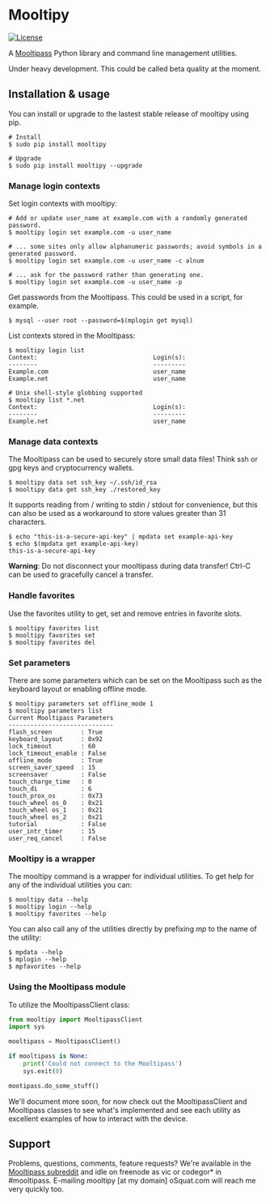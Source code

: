 # Mooltipy

[![License](https://img.shields.io/badge/license-GPLv3%2B-blue.svg)](http://www.gnu.org/licenses/gpl.html)

A [Mooltipass](http://themooltipass.com) Python library and command line
management utilities.

Under heavy development. This could be called beta quality at the moment.


## Installation & usage
You can install or upgrade to the lastest stable release of mooltipy using pip.

```
# Install
$ sudo pip install mooltipy

# Upgrade
$ sudo pip install mooltipy --upgrade
```

### Manage login contexts
Set login contexts with mooltipy:

```
# Add or update user_name at example.com with a randomly generated password.
$ mooltipy login set example.com -u user_name

# ... some sites only allow alphanumeric passwords; avoid symbols in a generated password.
$ mooltipy login set example.com -u user_name -c alnum

# ... ask for the password rather than generating one.
$ mooltipy login set example.com -u user_name -p
```

Get passwords from the Mooltipass. This could be used in a script, for example.

```
$ mysql --user root --password=$(mplogin get mysql)
```

List contexts stored in the Mooltipass:

```
$ mooltipy login list
Context:                                Login(s):
--------                                ---------
Example.com                             user_name
Example.net                             user_name

# Unix shell-style globbing supported
$ mooltipy list *.net
Context:                                Login(s):
--------                                ---------
Example.net                             user_name
```

### Manage data contexts
The Mooltipass can be used to securely store small data files! Think ssh or gpg
keys and cryptocurrency wallets.

```
$ mooltipy data set ssh_key ~/.ssh/id_rsa
$ mooltipy data get ssh_key ./restored_key
```

It supports reading from / writing to stdin / stdout for convenience, but this
can also be used as a workaround to store values greater than 31 characters.

```
$ echo "this-is-a-secure-api-key" | mpdata set example-api-key
$ echo $(mpdata get example-api-key)
this-is-a-secure-api-key
```

**Warning**: Do not disconnect your mooltipass during data transfer! Ctrl-C can
be used to gracefully cancel a transfer.

### Handle favorites
Use the favorites utility to get, set and remove entries in favorite slots.

```
$ mooltipy favorites list
$ mooltipy favorites set
$ mooltipy favorites del
```

### Set parameters
There are some parameters which can be set on the Mooltipass such as the
keyboard layout or enabling offline mode.

```
$ mooltipy parameters set offline_mode 1
$ mooltipy parameters list
Current Mooltipass Parameters
-----------------------------
flash_screen        : True
keyboard_layout     : 0x92
lock_timeout        : 60
lock_timeout_enable : False
offline_mode        : True
screen_saver_speed  : 15
screensaver         : False
touch_charge_time   : 0
touch_di            : 6
touch_prox_os       : 0x73
touch_wheel os_0    : 0x21
touch_wheel os_1    : 0x21
touch_wheel os_2    : 0x21
tutorial            : False
user_intr_timer     : 15
user_req_cancel     : False
```

### Mooltipy is a wrapper
The mooltipy command is a wrapper for individual utilities. To get help for any
of the individual utilities you can:

```
$ mooltipy data --help
$ mooltipy login --help
$ mooltipy favorites --help
```

You can also call any of the utilities directly by prefixing *mp* to the name
of the utility:

```
$ mpdata --help
$ mplogin --help
$ mpfavorites --help
```

### Using the Mooltipass module
To utilize the MooltipassClient class:

```python
from mooltipy import MooltipassClient
import sys

mooltipass = MooltipassClient()

if mooltipass is None:
    print('Could not connect to the Mooltipass')
    sys.exit(0)

mootipass.do_some_stuff()
```

We'll document more soon, for now check out the MooltipassClient and
Mooltipass classes to see what's implemented and see each utility as excellent
examples of how to interact with the device.

## Support
Problems, questions, comments, feature requests? We're available in the
[Mooltipass subreddit](http://reddit.com/r/mooltipass) and idle on freenode
as vic or codegor* in #mooltipass. E-mailing mooltipy [at my domain] 
oSquat.com will reach me very quickly too.
